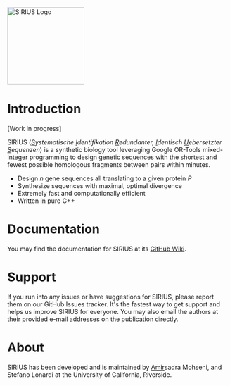 <img width="175" alt="SIRIUS Logo" src="https://github.com/user-attachments/assets/c9e8c503-9cdb-41fe-b060-0f5e1aa78760">

# Introduction
[Work in progress] 

SIRIUS (_<ins>S</ins>ystematische <ins>I</ins>dentifikation <ins>R</ins>edundanter, <ins>I</ins>dentisch <ins>U</ins>ebersetzter <ins>S</ins>equenzen_) is a synthetic biology tool leveraging Google OR-Tools mixed-integer programming to design genetic sequences with the shortest and fewest possible homologous fragments between pairs within minutes.

- Design _n_ gene sequences all translating to a given protein _P_
- Synthesize sequences with maximal, optimal divergence
- Extremely fast and computationally efficient
- Written in pure C++

# Documentation
You may find the documentation for SIRIUS at its [GitHub Wiki](https://github.com/AmirUCR/SIRIUS/wiki).

# Support
If you run into any issues or have suggestions for SIRIUS, please report them on our GitHub Issues tracker. It's the fastest way to get support and helps us improve SIRIUS for everyone. You may also email the authors at their provided e-mail addresses on the publication directly.

# About
SIRIUS has been developed and is maintained by <ins>Amir</ins>sadra Mohseni, and Stefano Lonardi at the University of California, Riverside.
